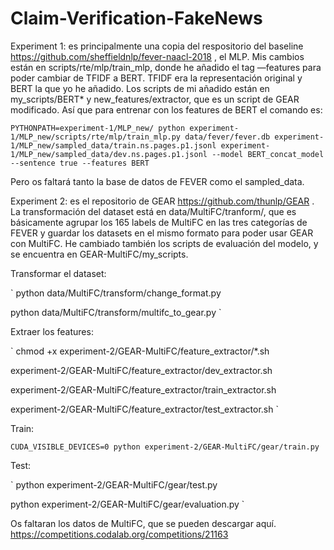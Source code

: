 # Claim-Verification-FakeNews

Experiment 1: es principalmente una copia del respositorio del baseline https://github.com/sheffieldnlp/fever-naacl-2018 , el MLP. 
Mis cambios están en scripts/rte/mlp/train_mlp, donde he añadido el tag —features para poder cambiar de TFIDF a BERT. TFIDF era la representación original y BERT la que yo he añadido. Los scripts de mi añadido están en my_scripts/BERT* y new_features/extractor, que es un script de GEAR modificado. Así que para entrenar con los features de BERT el comando es:

`
PYTHONPATH=experiment-1/MLP_new/ python experiment-1/MLP_new/scripts/rte/mlp/train_mlp.py data/fever/fever.db experiment-1/MLP_new/sampled_data/train.ns.pages.p1.jsonl experiment-1/MLP_new/sampled_data/dev.ns.pages.p1.jsonl --model BERT_concat_model --sentence true --features BERT
`

Pero os faltará tanto la base de datos de FEVER como el sampled_data. 

Experiment 2: es el repositorio de GEAR https://github.com/thunlp/GEAR . La transformación del dataset está en data/MultiFC/tranform/, que es básicamente agrupar los 165 labels de MultiFC en las tres categorías de FEVER y guardar los datasets en el mismo formato para poder usar GEAR con MultiFC. He cambiado también los scripts de evaluación del modelo, y se encuentra en GEAR-MultiFC/my_scripts. 

Transformar el dataset:

`
python data/MultiFC/transform/change_format.py

python data/MultiFC/transform/multifc_to_gear.py
`

Extraer los features:

`
chmod +x experiment-2/GEAR-MultiFC/feature_extractor/*.sh

experiment-2/GEAR-MultiFC/feature_extractor/dev_extractor.sh

experiment-2/GEAR-MultiFC/feature_extractor/train_extractor.sh

experiment-2/GEAR-MultiFC/feature_extractor/test_extractor.sh
`

Train:

`
CUDA_VISIBLE_DEVICES=0 python experiment-2/GEAR-MultiFC/gear/train.py 
`

Test:

`
python experiment-2/GEAR-MultiFC/gear/test.py 

python experiment-2/GEAR-MultiFC/gear/evaluation.py 
`

Os faltaran los datos de MultiFC, que se pueden descargar aquí. https://competitions.codalab.org/competitions/21163 
